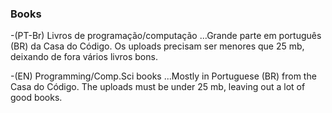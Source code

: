 ### Books
-(PT-Br) Livros de programação/computação
...Grande parte em português (BR) da Casa do Código. Os uploads precisam ser menores que 25 mb, deixando de fora vários livros bons.

-(EN) Programming/Comp.Sci books
...Mostly in Portuguese (BR) from the Casa do Código. The uploads must be under 25 mb, leaving out a lot of good books.
